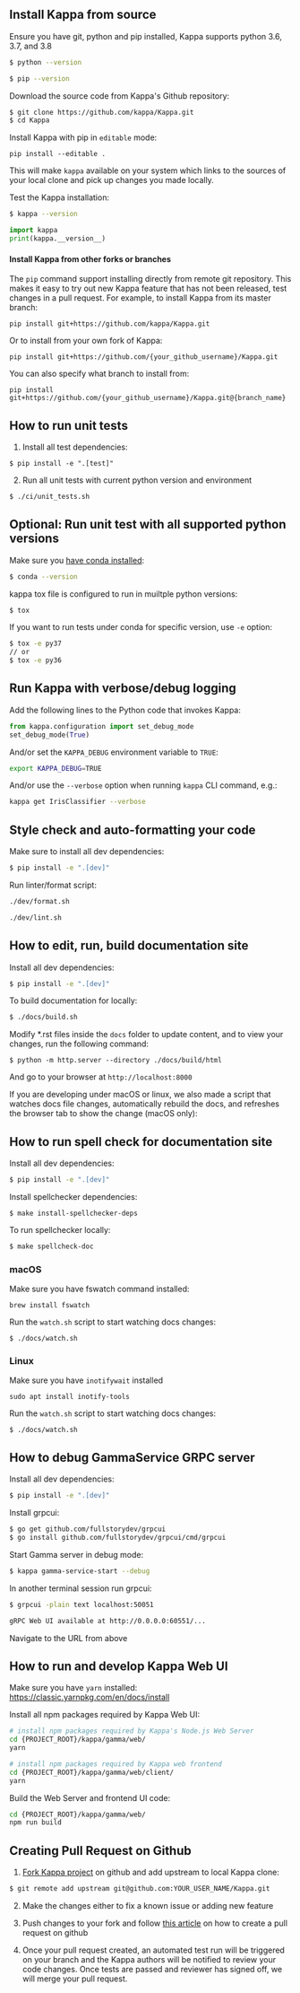 ## Install Kappa from source

Ensure you have git, python and pip installed, Kappa supports python 3.6, 3.7, and 3.8

```bash
$ python --version
```

```bash
$ pip --version
```


Download the source code from Kappa's Github repository:
```bash
$ git clone https://github.com/kappa/Kappa.git
$ cd Kappa
```

Install Kappa with pip in `editable` mode:
```
pip install --editable .
```

This will make `kappa` available on your system which links to the sources of
your local clone and pick up changes you made locally.

Test the Kappa installation:
```bash
$ kappa --version
```
```python
import kappa
print(kappa.__version__)
```

#### Install Kappa from other forks or branches

The `pip` command support installing directly from remote git repository. This makes it
easy to try out new Kappa feature that has not been released, test changes in a pull 
request. For example, to install Kappa from its master branch:

```
pip install git+https://github.com/kappa/Kappa.git
```

Or to install from your own fork of Kappa:
```
pip install git+https://github.com/{your_github_username}/Kappa.git
```

You can also specify what branch to install from:
```
pip install git+https://github.com/{your_github_username}/Kappa.git@{branch_name}
```



## How to run unit tests

1. Install all test dependencies:
```
$ pip install -e ".[test]"
```

2. Run all unit tests with current python version and environment
```bash
$ ./ci/unit_tests.sh
```

## Optional: Run unit test with all supported python versions

Make sure you [have conda installed](https://docs.conda.io/projects/conda/en/latest/user-guide/install/):
```bash
$ conda --version
```

kappa tox file is configured to run in muiltple python versions:
```bash
$ tox
```

If you want to run tests under conda for specific version, use `-e` option:
```bash
$ tox -e py37
// or
$ tox -e py36
```

## Run Kappa with verbose/debug logging

Add the following lines to the Python code that invokes Kappa:

```python
from kappa.configuration import set_debug_mode
set_debug_mode(True)
```

And/or set the `KAPPA_DEBUG` environment variable to `TRUE`:
```bash
export KAPPA_DEBUG=TRUE
```

And/or use the `--verbose` option when running `kappa` CLI command, e.g.:
```bash
kappa get IrisClassifier --verbose
```

## Style check and auto-formatting your code

Make sure to install all dev dependencies:
```bash
$ pip install -e ".[dev]"
```

Run linter/format script:
```bash
./dev/format.sh

./dev/lint.sh
```

## How to edit, run, build documentation site

Install all dev dependencies:
```bash
$ pip install -e ".[dev]"
```

To build documentation for locally:
```bash
$ ./docs/build.sh
```

Modify \*.rst files inside the `docs` folder to update content, and to
view your changes, run the following command:

```
$ python -m http.server --directory ./docs/build/html
```

And go to your browser at `http://localhost:8000`

If you are developing under macOS or linux, we also made a script that watches docs
file changes, automatically rebuild the docs, and refreshes the browser
tab to show the change (macOS only):

## How to run spell check for documentation site

Install all dev dependencies:
```bash
$ pip install -e ".[dev]"
```

Install spellchecker dependencies:
```
$ make install-spellchecker-deps
```

To run spellchecker locally:
```bash
$ make spellcheck-doc
```


### macOS

Make sure you have fswatch command installed:
```
brew install fswatch
```

Run the `watch.sh` script to start watching docs changes:
```
$ ./docs/watch.sh
```

### Linux
Make sure you have `inotifywait` installed
```shell script
sudo apt install inotify-tools
``` 

Run the `watch.sh` script to start watching docs changes:
```
$ ./docs/watch.sh
```

## How to debug GammaService GRPC server

Install all dev dependencies:
```bash
$ pip install -e ".[dev]"
```

Install grpcui:
```bash
$ go get github.com/fullstorydev/grpcui
$ go install github.com/fullstorydev/grpcui/cmd/grpcui
```

Start Gamma server in debug mode:
```bash
$ kappa gamma-service-start --debug
```

In another terminal session run grpcui:
```bash
$ grpcui -plain text localhost:50051

gRPC Web UI available at http://0.0.0.0:60551/...
```
Navigate to the URL from above


## How to run and develop Kappa Web UI

Make sure you have `yarn` installed: https://classic.yarnpkg.com/en/docs/install 

Install all npm packages required by Kappa Web UI:

```bash
# install npm packages required by Kappa's Node.js Web Server
cd {PROJECT_ROOT}/kappa/gamma/web/
yarn

# install npm packages required by Kappa web frontend
cd {PROJECT_ROOT}/kappa/gamma/web/client/
yarn
```

Build the Web Server and frontend UI code:
```bash
cd {PROJECT_ROOT}/kappa/gamma/web/
npm run build
```


## Creating Pull Request on Github


1. [Fork Kappa project](https://github.com/kappa/Kappa/fork) on github and
add upstream to local Kappa clone:

```bash
$ git remote add upstream git@github.com:YOUR_USER_NAME/Kappa.git
```

2. Make the changes either to fix a known issue or adding new feature

3. Push changes to your fork and follow [this
   article](https://help.github.com/en/articles/creating-a-pull-request)
   on how to create a pull request on github

4. Once your pull request created, an automated test run will be triggered on
   your branch and the Kappa authors will be notified to review your code
   changes. Once tests are passed and reviewer has signed off, we will merge
   your pull request.
